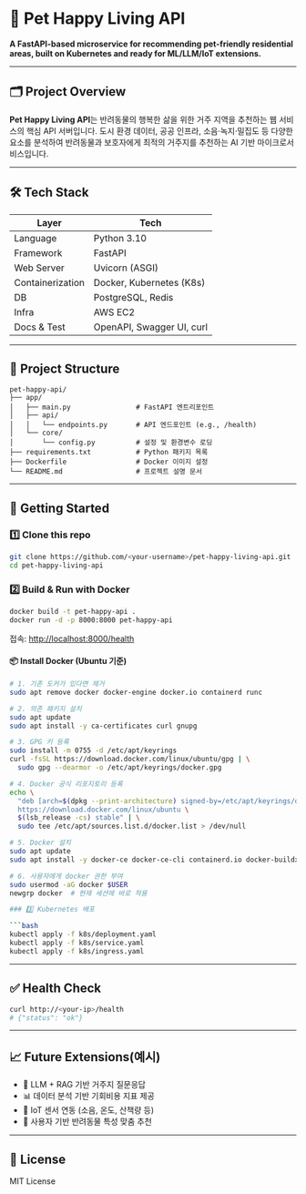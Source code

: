 # 🐾 Pet Happy Living API

**A FastAPI-based microservice for recommending pet-friendly residential areas, built on Kubernetes and ready for ML/LLM/IoT extensions.**

---

## 🗂️ Project Overview

**Pet Happy Living API**는 반려동물의 행복한 삶을 위한 거주 지역을 추천하는 웹 서비스의 핵심 API 서버입니다. 도시 환경 데이터, 공공 인프라, 소음·녹지·밀집도 등 다양한 요소를 분석하여 반려동물과 보호자에게 최적의 거주지를 추천하는 AI 기반 마이크로서비스입니다.

---

## 🛠️ Tech Stack

| Layer            | Tech                             |
|------------------|----------------------------------|
| Language         | Python 3.10                      |
| Framework        | FastAPI                         |
| Web Server       | Uvicorn (ASGI)                   |
| Containerization | Docker, Kubernetes (K8s)         |
| DB               | PostgreSQL, Redis                |
| Infra            | AWS EC2                          |
| Docs & Test      | OpenAPI, Swagger UI, curl        |

---

## 📁 Project Structure

```
pet-happy-api/
├── app/
│   ├── main.py                # FastAPI 엔트리포인트
│   ├── api/
│   │   └── endpoints.py       # API 엔드포인트 (e.g., /health)
│   └── core/
│       └── config.py          # 설정 및 환경변수 로딩
├── requirements.txt           # Python 패키지 목록
├── Dockerfile                 # Docker 이미지 설정
└── README.md                  # 프로젝트 설명 문서
```

---

## 🚀 Getting Started

### 1️⃣ Clone this repo

```bash
git clone https://github.com/<your-username>/pet-happy-living-api.git
cd pet-happy-living-api
```

### 2️⃣ Build & Run with Docker

```bash
docker build -t pet-happy-api .
docker run -d -p 8000:8000 pet-happy-api
```

접속: [http://localhost:8000/health](http://localhost:8000/health)

#### 📦 Install Docker (Ubuntu 기준)

```bash
# 1. 기존 도커가 있다면 제거
sudo apt remove docker docker-engine docker.io containerd runc

# 2. 의존 패키지 설치
sudo apt update
sudo apt install -y ca-certificates curl gnupg

# 3. GPG 키 등록
sudo install -m 0755 -d /etc/apt/keyrings
curl -fsSL https://download.docker.com/linux/ubuntu/gpg | \
  sudo gpg --dearmor -o /etc/apt/keyrings/docker.gpg

# 4. Docker 공식 리포지토리 등록
echo \
  "deb [arch=$(dpkg --print-architecture) signed-by=/etc/apt/keyrings/docker.gpg] \
  https://download.docker.com/linux/ubuntu \
  $(lsb_release -cs) stable" | \
  sudo tee /etc/apt/sources.list.d/docker.list > /dev/null

# 5. Docker 설치
sudo apt update
sudo apt install -y docker-ce docker-ce-cli containerd.io docker-buildx-plugin docker-compose-plugin

# 6. 사용자에게 docker 권한 부여
sudo usermod -aG docker $USER
newgrp docker  # 현재 세션에 바로 적용

### 3️⃣ Kubernetes 배포

```bash
kubectl apply -f k8s/deployment.yaml
kubectl apply -f k8s/service.yaml
kubectl apply -f k8s/ingress.yaml
```

---

## ✅ Health Check

```bash
curl http://<your-ip>/health
# {"status": "ok"}
```

---

## 📈 Future Extensions(예시)

- 🧠 LLM + RAG 기반 거주지 질문응답
- 📊 데이터 분석 기반 기회비용 지표 제공
- 📡 IoT 센서 연동 (소음, 온도, 산책량 등)
- 🐶 사용자 기반 반려동물 특성 맞춤 추천

---

## 📝 License

MIT License
